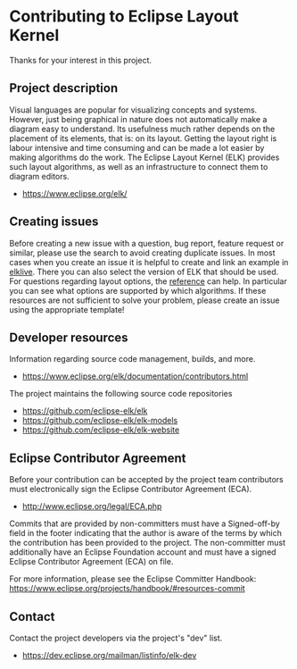 # Contributing to Eclipse Layout Kernel

Thanks for your interest in this project.

## Project description

Visual languages are popular for visualizing concepts and systems. However, just
being graphical in nature does not automatically make a diagram easy to
understand. Its usefulness much rather depends on the placement of its elements,
that is: on its layout. Getting the layout right is labour intensive and time
consuming and can be made a lot easier by making algorithms do the work. The
Eclipse Layout Kernel (ELK) provides such layout algorithms, as well as an
infrastructure to connect them to diagram editors.

* https://www.eclipse.org/elk/

## Creating issues

Before creating a new issue with a question, bug report, feature request or similar, 
please use the search to avoid creating duplicate issues. In most cases when you create 
an issue it is helpful to create and link an example in [elklive](https://rtsys.informatik.uni-kiel.de/elklive/).
There you can also select the version of ELK that should be used.
For questions regarding layout options, the [reference](https://eclipse.dev/elk/reference.html)
can help. In particular you can see what options are supported by which algorithms.
If these resources are not sufficient to solve your problem, please create an issue using the appropriate template!

## Developer resources

Information regarding source code management, builds, and more.

* https://www.eclipse.org/elk/documentation/contributors.html

The project maintains the following source code repositories

* https://github.com/eclipse-elk/elk
* https://github.com/eclipse-elk/elk-models
* https://github.com/eclipse-elk/elk-website

## Eclipse Contributor Agreement

Before your contribution can be accepted by the project team contributors must
electronically sign the Eclipse Contributor Agreement (ECA).

* http://www.eclipse.org/legal/ECA.php

Commits that are provided by non-committers must have a Signed-off-by field in
the footer indicating that the author is aware of the terms by which the
contribution has been provided to the project. The non-committer must
additionally have an Eclipse Foundation account and must have a signed Eclipse
Contributor Agreement (ECA) on file.

For more information, please see the Eclipse Committer Handbook:
https://www.eclipse.org/projects/handbook/#resources-commit

## Contact

Contact the project developers via the project's "dev" list.

* https://dev.eclipse.org/mailman/listinfo/elk-dev
